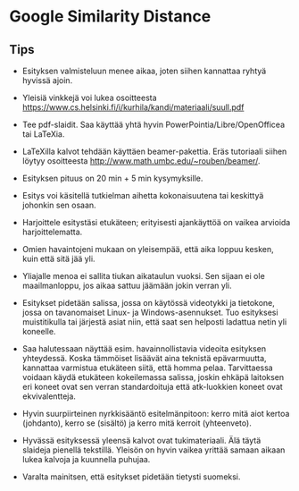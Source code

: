 Google Similarity Distance
====

Tips
----
* Esityksen valmisteluun menee aikaa, joten siihen kannattaa ryhtyä hyvissä ajoin.

* Yleisiä vinkkejä voi lukea osoitteesta <https://www.cs.helsinki.fi/i/kurhila/kandi/materiaali/suull.pdf>

* Tee pdf-slaidit. Saa käyttää yhtä hyvin PowerPointia/Libre/OpenOfficea tai LaTeXia.

* LaTeXilla kalvot tehdään käyttäen beamer-pakettia. Eräs tutoriaali siihen löytyy osoitteesta <http://www.math.umbc.edu/~rouben/beamer/>.

* Esityksen pituus on 20 min + 5 min kysymyksille.

* Esitys voi käsitellä tutkielman aihetta kokonaisuutena tai keskittyä johonkin sen osaan.

* Harjoittele esitystäsi etukäteen; erityisesti ajankäyttöä on vaikea arvioida harjoittelematta.

* Omien havaintojeni mukaan on yleisempää, että aika loppuu kesken, kuin että sitä jää yli.

* Yliajalle menoa ei sallita tiukan aikataulun vuoksi. Sen sijaan ei ole maailmanloppu, jos aikaa sattuu jäämään jokin verran yli.

* Esitykset pidetään salissa, jossa on käytössä videotykki ja tietokone, jossa on tavanomaiset Linux- ja Windows-asennukset. Tuo esityksesi muistitikulla tai järjestä asiat niin, että saat sen helposti ladattua netin yli koneelle.

* Saa halutessaan näyttää esim. havainnollistavia videoita esityksen yhteydessä. Koska tämmöiset lisäävät aina teknistä epävarmuutta, kannattaa varmistua etukäteen siitä, että homma pelaa. Tarvittaessa voidaan käydä etukäteen kokeilemassa salissa, joskin ehkäpä laitoksen eri koneet ovat sen verran standardoituja että atk-luokkien koneet ovat ekvivalentteja.

* Hyvin suurpiirteinen nyrkkisääntö esitelmänpitoon: kerro mitä aiot kertoa (johdanto), kerro se (sisältö) ja kerro mitä kerroit (yhteenveto).

* Hyvässä esityksessä yleensä kalvot ovat tukimateriaali. Älä täytä slaideja pienellä tekstillä. Yleisön on hyvin vaikea yrittää samaan aikaan lukea kalvoja ja kuunnella puhujaa.

* Varalta mainitsen, että esitykset pidetään tietysti suomeksi.
